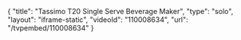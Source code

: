 {
    "title": "Tassimo T20 Single Serve Beverage Maker",
    "type": "solo",
    "layout": "iframe-static",
    "videoId": "110008634",
    "url": "\/tvpembed\/110008634"
}